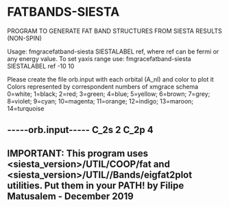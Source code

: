 # FATBANDS-SIESTA
PROGRAM TO GENERATE FAT BAND STRUCTURES FROM SIESTA RESULTS (NON-SPIN)

Usage: fmgracefatband-siesta SIESTALABEL ref, where ref can be fermi or any energy value. 
To set yaxis range use:  fmgracefatband-siesta SIESTALABEL ref -10 10

Please create the file orb.input with each orbital (A_nl) and color to plot it
Colors represented by correspondent numbers of xmgrace schema
0=white; 1=black; 2=red; 3=green; 4=blue; 5=yellow; 6=brown; 7=grey;
8=violet; 9=cyan; 10=magenta; 11=orange; 12=indigo; 13=maroon; 14=turquoise

-----orb.input-----
C_2s 2
C_2p 4
-------------------
IMPORTANT: This program uses <siesta_version>/UTIL/COOP/fat and <siesta_version>/UTIL//Bands/eigfat2plot utilities. Put them in your PATH!
by Filipe Matusalem - December 2019
-----------------------------------------------------------------------------------------------
